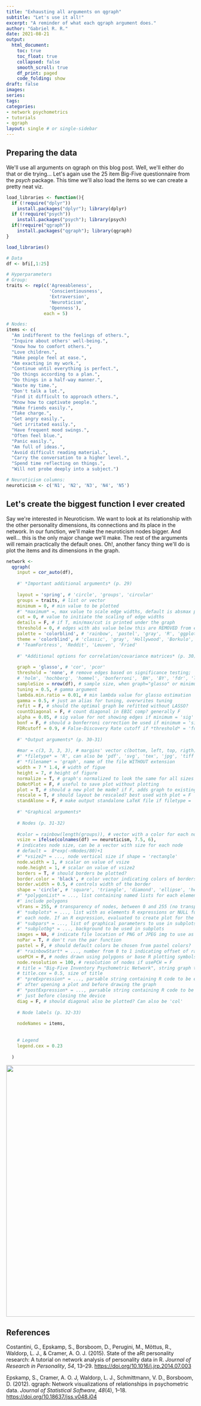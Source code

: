 ```yaml
---
title: "Exhausting all arguments on qgraph"
subtitle: "Let's use it all!"
excerpt: "A reminder of what each qgraph argument does."
author: "Gabriel R. R."
date: 2021-08-21
output: 
  html_document:
    toc: true
    toc_float: true
    collapsed: false
    smooth_scroll: true
    df_print: paged
    code_folding: show
draft: false
images:
series:
tags:
categories:
- network psychometrics
- tutorials
- qgraph
layout: single # or single-sidebar
---
```

## Preparing the data

We'll use all arguments on qgraph on this blog post. Well, we'll either do that
or die trying...
Let's again use the 25 item Big-Five questionnaire from the *psych* package.
This time we'll also load the items so we can create a pretty neat viz.


```r
load_libraries <- function(){
  if (!require("dplyr"))
    install.packages("dplyr"); library(dplyr)
  if (!require("psych"))
    install.packages("psych"); library(psych)
  if(!require("qgraph"))
    install.packages("qgraph"); library(qgraph)
}

load_libraries()

# Data
df <- bfi[,1:25]

# Hyperparameters
# Group:
traits <- rep(c('Agreeableness',
                'Conscientiousness',
                'Extraversion',
                'Neuroticism',
                'Openness'),
              each = 5)

# Nodes:
items <- c(
  "Am indifferent to the feelings of others.",
  "Inquire about others' well-being.",
  "Know how to comfort others.",
  "Love children.",
  "Make people feel at ease.",
  "Am exacting in my work.",
  "Continue until everything is perfect.",
  "Do things according to a plan.",
  "Do things in a half-way manner.",
  "Waste my time.",
  "Don't talk a lot.",
  "Find it difficult to approach others.",
  "Know how to captivate people.",
  "Make friends easily.",
  "Take charge.",
  "Get angry easily.",
  "Get irritated easily.",
  "Have frequent mood swings.",
  "Often feel blue.",
  "Panic easily.",
  "Am full of ideas.",
  "Avoid difficult reading material.",
  "Carry the conversation to a higher level.",
  "Spend time reflecting on things.",
  "Will not probe deeply into a subject.")

# Neuroticism columns:
neuroticism <- c('N1', 'N2', 'N3', 'N4', 'N5')
```

## Let's create the biggest function I ever created
Say we're interested in Neuroticism. We want to look at its relationship with
the other personality dimensions, its connections and its place in the network.
In our function, we'll make the neuroticism nodes bigger. 
And well... this is the only major change we'll make.
The rest of the arguments will remain practically the default ones. Oh!, another
fancy thing we'll do is plot the items and its dimensions in the graph.


```r
network <- 
  qgraph(
    input = cor_auto(df),
    
    #' *Important additional arguments* (p. 29)
    
    layout = 'spring', # 'circle', 'groups', 'circular'
    groups = traits, # list or vector
    minimum = 0, # min value to be plotted
    #' *maximum* =, max value to scale edge widths, default is absmax pcor(x,y)
    cut = 0, # value to initiate the scaling of edge widths
    details = F, # if T, min/max/cut is printed under the graph
    threshold = 0, # edges with abs value below this are REMOVED from estimation
    palette = 'colorblind', # 'rainbow', 'pastel', 'gray', 'R', 'ggplot2'
    theme = 'colorblind', # 'classic', 'gray', 'Hollywood', 'Borkulo', 'gimme',
    # 'TeamFortress', 'Reddit', 'Leuven', 'Fried'
    
    #' *Additional options for correlation/covariance matrices* (p. 30)
    
    graph = 'glasso', # 'cor', 'pcor'
    threshold = 'none', # remove edges based on significance testing; 'sig',
    # 'holm', 'hochberg', 'hommel', 'bonferroni', 'BH', 'BY', 'fdr', 'locfdr'
    sampleSize = nrow(df), # sample size, when graph="glasso" or minimum="sig"
    tuning = 0.5, # gamma argument
    lambda.min.ratio = 0.01, # min lambda value for glasso estimation
    gamma = 0.5, # just an alias for tuning, overwrites tuning
    refit = F, # should the optimal graph be refitted without LASSO?
    countDiagonal = F, # count diagonal in EBIC comp? generally F
    alpha = 0.05, # sig value for not showing edges if minimum = 'sig'
    bonf = F, # should a bonferroni correction be used if minimum = 'sig'?
    FDRcutoff = 0.9, # False-Discovery Rate cutoff if *threshold* = 'fdr'
    
    #' *Output arguments* (p. 30-31)
    
    #mar = c(3, 3, 3, 3), # margins' vector c(bottom, left, top, rigth)
    #' *filetype* = 'R', can also be 'pdf', 'svg', 'tex', 'jpg', 'tiff'
    #' *filename* = 'graph', name of the file WITHOUT extension
    width = 7 * 1.4, # width of figue
    height = 7, # height of figure
    normalize = T, # graph's normalized to look the same for all sizes
    DoNotPlot = F, # useful to save plot without plotting
    plot = T, # should a new plot be made? if F, adds graph to existing plot
    rescale = T, # should layout be rescaled? best used with plot = F
    standAlone = F, # make output standalone LaTeX file if filetype = 'tex'
    
    #' *Graphical arguments*
    
    # Nodes (p. 31-32)
    
    #color = rainbow(length(groups)), # vector with a color for each node
    vsize = ifelse(colnames(df) == neuroticism, 7.5, 6),
    # indicates node size, can be a vector with size for each node
    # default =  8*exp(-nNodes/80)+1
    #' *vsize2* = ..., node vertical size if shape = 'rectangle'
    node.width = 1, # scalar on value of vsize
    node.height = 1, # scalar on value of vsize2
    borders = T, # should borders be plotted?
    border.color = 'black', # color vector indicating colors of borders
    border.width = 0.5, # controls width of the border
    shape = 'circle', # 'square', 'triangle', 'diamond', 'ellipse', 'heart'
    #' *polygonList* = ..., list containing named lists for each element to
    #' include polygons
    vTrans = 255, # transparency of nodes, between 0 and 255 (no transparency)
    #' *subplots* = ..., list with as elements R expressions or NULL for 
    #' each node. If an R expression, evaluated to create plot for the node.
    #' *subpars* = ..., list of graphical parameters to use in subplots
    #' *subplotbg* = ..., background to be used in subplots
    images = NA, # indicate file location of PNG of JPEG img to use as nodes
    noPar = T, # don't run the par function
    pastel = F, # should default colors be chosen from pastel colors?
    #' *rainbowStart* = ..., number from 0 to 1 indicating offset of rainbow
    usePCH = F, # nodes drawn using polygons or base R plotting symbols?
    node.resolution = 100, # resolution of nodes if usePCH = F
    # title = "Big-Five Inventory Psychometric Network", string graph title
    # title.cex = 0.5, size of title
    #' *preExpression* = ..., parsable string containing R code to be evaluated
    #' after opening a plot and before drawing the graph
    #' *postExpression* = ..., parsable string containing R code to be evaluated
    #' just before closing the device
    diag = F, # should diagonal also be plotted? Can also be 'col'
    
    # Node labels (p. 32-33)
    
    nodeNames = items,
    
    
    # Legend
    legend.cex = 0.23
    
  )
```

<img src="{{< blogdown/postref >}}index_files/figure-html/Estimate network-1.png" width="672" />


## References
Costantini, G., Epskamp, S., Borsboom, D., Perugini, M., Mõttus, R., Waldorp, 
L. J., & Cramer, A. O. J. (2015). State of the aRt personality research: 
A tutorial on network analysis of personality data in R. 
*Journal of Research in Personality*, *54*, 13–29. 
https://doi.org/10.1016/j.jrp.2014.07.003

Epskamp, S., Cramer, A. O. J, Waldorp, L. J., Schmittmann, V. D., Borsboom, D. 
(2012). qgraph: Network visualizations of relationships in psychometric data. 
*Journal of Statistical Software*, *48*(4), 1–18. 
https://doi.org/10.18637/jss.v048.i04 
